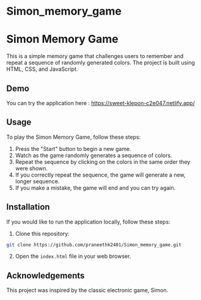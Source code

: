 # Simon_memory_game


# Simon Memory Game

This is a simple memory game that challenges users to remember and repeat a sequence of randomly generated colors. The project is built using HTML, CSS, and JavaScript.

## Demo

You can try the application here : https://sweet-klepon-c2e047.netlify.app/

## Usage

To play the Simon Memory Game, follow these steps:

1. Press the "Start" button to begin a new game.
2. Watch as the game randomly generates a sequence of colors.
3. Repeat the sequence by clicking on the colors in the same order they were shown.
4. If you correctly repeat the sequence, the game will generate a new, longer sequence.
5. If you make a mistake, the game will end and you can try again.

## Installation

If you would like to run the application locally, follow these steps:

1. Clone this repository:

```bash
git clone https://github.com/praneethk2401/Simon_memory_game.git
```

2. Open the `index.html` file in your web browser.

## Acknowledgements

This project was inspired by the classic electronic game, Simon.
